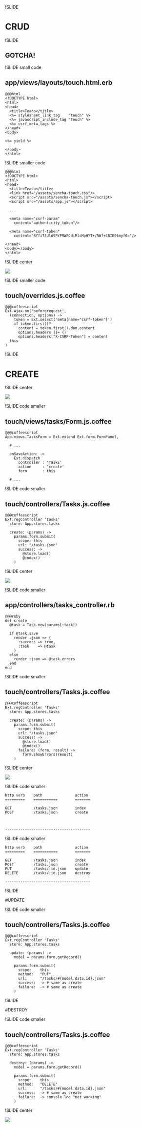 !SLIDE

# CRUD

!SLIDE 

## GOTCHA!

!SLIDE small code

## app/views/layouts/touch.html.erb

    @@@html
    <!DOCTYPE html>
    <html>
    <head>
      <title>Teado</title>
      <%= stylesheet_link_tag    "touch" %>
      <%= javascript_include_tag "touch" %>
      <%= csrf_meta_tags %>
    </head>
    <body>

    <%= yield %>

    </body>
    </html>

!SLIDE smaller code

    @@@html
    <!DOCTYPE html>
    <html>
    <head>
      <title>Teado</title>
      <link href="/assets/sencha-touch.css"/>
      <script src="/assets/sencha-touch.js"></script>
      <script src="/assets/app.js"></script>

      ...

      <meta name="csrf-param"
        content="authenticity_token"/>

      <meta name="csrf-token"
        content="8Yfi73UlA9PYPMWFCdiMlcMpHYT+/5Wf+4BIE0tmyf0="/>

    </head>
    <body></body>
    </html>

!SLIDE center

[![](../images/csrf-rails-guide.png)](http://guides.rubyonrails.org/security.html#cross-site-request-forgery-csrf)

!SLIDE smaller code

## touch/overrides.js.coffee

    @@@coffeescript
    Ext.Ajax.on('beforerequest',
      (connection, options) ->
        token = Ext.select('meta[name="csrf-token"]')
        if token.first()?
          content = token.first().dom.content
          options.headers ||= {}
          options.headers["X-CSRF-Token"] = content
      this
    )

!SLIDE

# CREATE

!SLIDE center

![](../images/create-button.png)

!SLIDE code smaller

## touch/views/tasks/Form.js.coffee

    @@@coffeescript
    App.views.TasksForm = Ext.extend Ext.form.FormPanel,

      # ...

      onSaveAction: ->
        Ext.dispatch
          controller : 'Tasks'
          action     : 'create'
          form       : this

      # ...

!SLIDE code smaller

## touch/controllers/Tasks.js.coffee

    @@@coffeescript
    Ext.regController 'tasks'
      store: App.stores.tasks

      create: (params) ->
        params.form.submit(
          scope: this
          url: "/tasks.json"
          success: ->
            @store.load()
            @index()
        )

!SLIDE center

[![](../images/form-submit-docs.png)](http://docs.sencha.com/touch/2-0/#!/api/Ext.form.Panel-method-submit)

!SLIDE code smaller

## app/controllers/tasks_controller.rb

    @@@ruby
    def create
      @task = Task.new(params[:task])

      if @task.save
        render :json => {
          :success => true,
          :task    => @task
        }
      else
        render :json => @task.errors
      end
    end

!SLIDE code smaller

## touch/controllers/Tasks.js.coffee

    @@@coffeescript
    Ext.regController 'Tasks'
      store: App.stores.tasks

      create: (params) ->
        params.form.submit(
          scope: this
          url: "/tasks.json"
          success: ->
            @store.load()
            @index()
          failure: (form, result) ->
            form.showErrors(result)
        )

!SLIDE center

[![](../images/working-with-forms.jpg)](http://www.sencha.com/learn/working-with-forms/)

!SLIDE code smaller

    http verb    path               action
    =========    ===========        =======

    GET          /tasks.json        index
    POST         /tasks.json        create



    ---------------------------------------

!SLIDE code smaller

    http verb    path               action
    =========    ===========        =======

    GET          /tasks.json        index
    POST         /tasks.json        create
    PUT          /tasks/:id.json    update
    DELETE       /tasks/:id.json    destroy

    ---------------------------------------

!SLIDE

#UPDATE

!SLIDE code smaller

## touch/controllers/Tasks.js.coffee

    @@@coffeescript
    Ext.regController 'Tasks'
      store: App.stores.tasks

      update: (params) ->
        model = params.form.getRecord()

        params.form.submit(
          scope:    this
          method:   "PUT"
          url:      "/tasks/#{model.data.id}.json"
          success:  -> # same as create
          failure:  -> # same as create
        )

!SLIDE

#DESTROY

!SLIDE code smaller

## touch/controllers/Tasks.js.coffee

    @@@coffeescript
    Ext.regController 'Tasks'
      store: App.stores.tasks

      destroy: (params) ->
        model = params.form.getRecord()

        params.form.submit(
          scope:    this
          method:   "DELETE"
          url:      "/tasks/#{model.data.id}.json"
          success:  -> # same as create
          failure:  -> console.log "not working"
        )

!SLIDE center

![](../images/form-update-delete-buttons.png)

